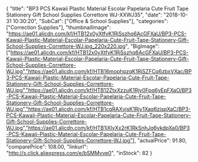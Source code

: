 {
	"title": "BP3 PCS Kawaii Plastic Material Escolar Papelaria Cute Fruit Tape Stationery Gift School Supplies Correttore WJ-XXWJ35",
	"date": "2018-10-31 10:30:20",
	"SubCat": ["Office & School Supplies"],
	"categories": ["Correction Supplies"],
	"thumbnailImage": "https://ae01.alicdn.com/kf/HTB12x0yXtfvK1RjSszhq6AcGFXaU/BP3-PCS-Kawaii-Plastic-Material-Escolar-Papelaria-Cute-Fruit-Tape-Stationery-Gift-School-Supplies-Correttore-WJ.jpg_220x220.jpg",
	"BigImage": ["https://ae01.alicdn.com/kf/HTB12x0yXtfvK1RjSszhq6AcGFXaU/BP3-PCS-Kawaii-Plastic-Material-Escolar-Papelaria-Cute-Fruit-Tape-Stationery-Gift-School-Supplies-Correttore-WJ.jpg","https://ae01.alicdn.com/kf/HTB16mophpzqK1RjSZFCq6zbxVXac/BP3-PCS-Kawaii-Plastic-Material-Escolar-Papelaria-Cute-Fruit-Tape-Stationery-Gift-School-Supplies-Correttore-WJ.jpg","https://ae01.alicdn.com/kf/HTB12ZtxXzzuK1Rjy0Fpq6yEpFXaO/BP3-PCS-Kawaii-Plastic-Material-Escolar-Papelaria-Cute-Fruit-Tape-Stationery-Gift-School-Supplies-Correttore-WJ.jpg","https://ae01.alicdn.com/kf/HTB1cqRAXvjsK1Rjy1Xaq6zispXaC/BP3-PCS-Kawaii-Plastic-Material-Escolar-Papelaria-Cute-Fruit-Tape-Stationery-Gift-School-Supplies-Correttore-WJ.jpg","https://ae01.alicdn.com/kf/HTB1jXlyXx2rK1RkSnhJq6ykdpXa0/BP3-PCS-Kawaii-Plastic-Material-Escolar-Papelaria-Cute-Fruit-Tape-Stationery-Gift-School-Supplies-Correttore-WJ.jpg"],
	"actualPrice": 91.80,
	"comparePrice": 108.00,
	"linkurl": "http://s.click.aliexpress.com/e/bSMMvve0",
	"inStock": 82
}
